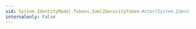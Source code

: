 ```yaml
---
uid: System.IdentityModel.Tokens.Saml2SecurityToken.#ctor(System.IdentityModel.Tokens.Saml2Assertion,System.Collections.ObjectModel.ReadOnlyCollection{System.IdentityModel.Tokens.SecurityKey},System.IdentityModel.Tokens.SecurityToken)
internalonly: False
---
```

